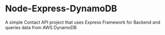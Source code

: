 # Node-Express-DynamoDB

A simple Contact API project that uses Express Framework for Backend and queries data from AWS DynamoDB
